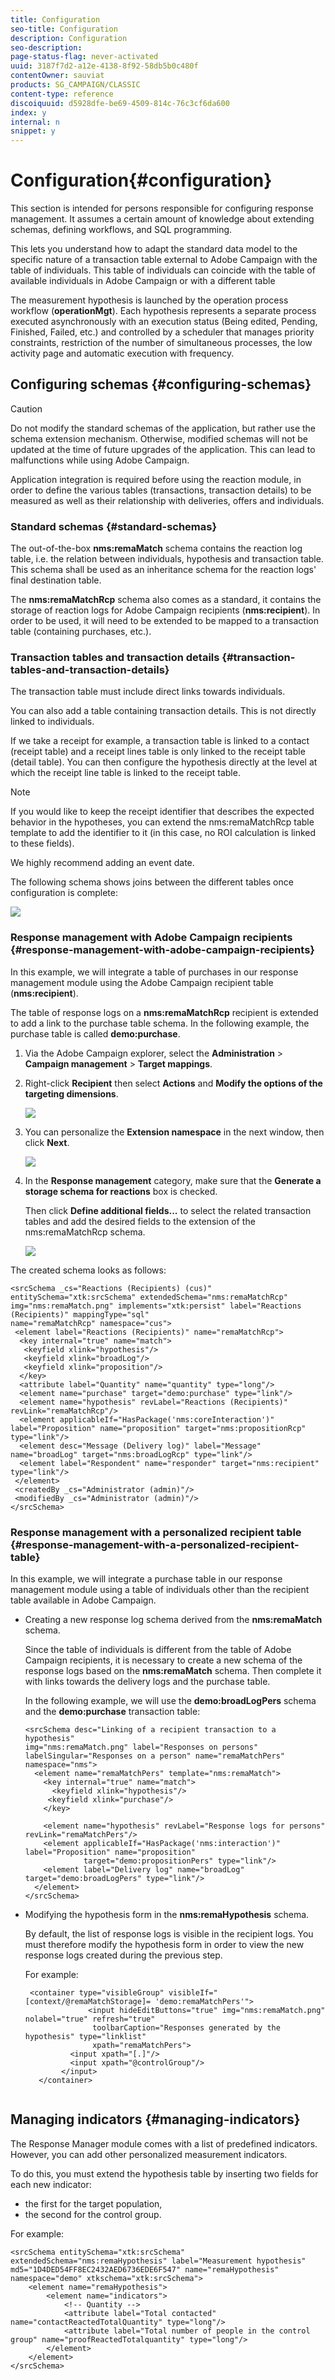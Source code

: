 ```yaml
---
title: Configuration
seo-title: Configuration
description: Configuration
seo-description: 
page-status-flag: never-activated
uuid: 3187f7d2-a12e-4138-8f92-58db5b0c480f
contentOwner: sauviat
products: SG_CAMPAIGN/CLASSIC
content-type: reference
discoiquuid: d5928dfe-be69-4509-814c-76c3cf6da600
index: y
internal: n
snippet: y
---
```


# Configuration{#configuration}

This section is intended for persons responsible for configuring response management. It assumes a certain amount of knowledge about extending schemas, defining workflows, and SQL programming.

This lets you understand how to adapt the standard data model to the specific nature of a transaction table external to Adobe Campaign with the table of individuals. This table of individuals can coincide with the table of available individuals in Adobe Campaign or with a different table

The measurement hypothesis is launched by the operation process workflow (**operationMgt**). Each hypothesis represents a separate process executed asynchronously with an execution status (Being edited, Pending, Finished, Failed, etc.) and controlled by a scheduler that manages priority constraints, restriction of the number of simultaneous processes, the low activity page and automatic execution with frequency.

## Configuring schemas {#configuring-schemas}

>[!CAUTION]
>
>Do not modify the standard schemas of the application, but rather use the schema extension mechanism. Otherwise, modified schemas will not be updated at the time of future upgrades of the application. This can lead to malfunctions while using Adobe Campaign.

Application integration is required before using the reaction module, in order to define the various tables (transactions, transaction details) to be measured as well as their relationship with deliveries, offers and individuals.

### Standard schemas {#standard-schemas}

The out-of-the-box **nms:remaMatch** schema contains the reaction log table, i.e. the relation between individuals, hypothesis and transaction table. This schema shall be used as an inheritance schema for the reaction logs' final destination table.

The **nms:remaMatchRcp** schema also comes as a standard, it contains the storage of reaction logs for Adobe Campaign recipients (**nms:recipient**). In order to be used, it will need to be extended to be mapped to a transaction table (containing purchases, etc.).

### Transaction tables and transaction details {#transaction-tables-and-transaction-details}

The transaction table must include direct links towards individuals.

You can also add a table containing transaction details. This is not directly linked to individuals.

If we take a receipt for example, a transaction table is linked to a contact (receipt table) and a receipt lines table is only linked to the receipt table (detail table). You can then configure the hypothesis directly at the level at which the receipt line table is linked to the receipt table.

>[!NOTE]
>
>If you would like to keep the receipt identifier that describes the expected behavior in the hypotheses, you can extend the nms:remaMatchRcp table template to add the identifier to it (in this case, no ROI calculation is linked to these fields).

We highly recommend adding an event date.

The following schema shows joins between the different tables once configuration is complete:

![](assets/response_data_model.png)

### Response management with Adobe Campaign recipients {#response-management-with-adobe-campaign-recipients}

In this example, we will integrate a table of purchases in our response management module using the Adobe Campaign recipient table (**nms:recipient**).

The table of response logs on a **nms:remaMatchRcp** recipient is extended to add a link to the purchase table schema. In the following example, the purchase table is called **demo:purchase**.

1. Via the Adobe Campaign explorer, select the **Administration** > **Campaign management** > **Target mappings**.
1. Right-click **Recipient** then select **Actions** and **Modify the options of the targeting dimensions**.

   ![](assets/delivery_mapping1.png)

1. You can personalize the **Extension namespace** in the next window, then click **Next**.

   ![](assets/delivery_mapping2.png)

1. In the **Response management** category, make sure that the **Generate a storage schema for reactions** box is checked.

   Then click **Define additional fields...** to select the related transaction tables and add the desired fields to the extension of the nms:remaMatchRcp schema.

   ![](assets/delivery_mapping3.png)

The created schema looks as follows:

```
<srcSchema _cs="Reactions (Recipients) (cus)" entitySchema="xtk:srcSchema" extendedSchema="nms:remaMatchRcp" 
img="nms:remaMatch.png" implements="xtk:persist" label="Reactions (Recipients)" mappingType="sql"
name="remaMatchRcp" namespace="cus">  
 <element label="Reactions (Recipients)" name="remaMatchRcp">    
  <key internal="true" name="match">      
   <keyfield xlink="hypothesis"/>      
   <keyfield xlink="broadLog"/>      
   <keyfield xlink="proposition"/>    
  </key>    
  <attribute label="Quantity" name="quantity" type="long"/>    
  <element name="purchase" target="demo:purchase" type="link"/>    
  <element name="hypothesis" revLabel="Reactions (Recipients)" revLink="remaMatchRcp"/>    
  <element applicableIf="HasPackage('nms:coreInteraction')" label="Proposition" name="proposition" target="nms:propositionRcp" type="link"/>   
  <element desc="Message (Delivery log)" label="Message" name="broadLog" target="nms:broadLogRcp" type="link"/>    
  <element label="Respondent" name="responder" target="nms:recipient" type="link"/>  
 </element>  
 <createdBy _cs="Administrator (admin)"/>  
 <modifiedBy _cs="Administrator (admin)"/>
</srcSchema>
```

### Response management with a personalized recipient table {#response-management-with-a-personalized-recipient-table}

In this example, we will integrate a purchase table in our response management module using a table of individuals other than the recipient table available in Adobe Campaign.

* Creating a new response log schema derived from the **nms:remaMatch** schema.

  Since the table of individuals is different from the table of Adobe Campaign recipients, it is necessary to create a new schema of the response logs based on the **nms:remaMatch** schema. Then complete it with links towards the delivery logs and the purchase table.

  In the following example, we will use the **demo:broadLogPers** schema and the **demo:purchase** transaction table:

  ```
  <srcSchema desc="Linking of a recipient transaction to a hypothesis"    
  img="nms:remaMatch.png" label="Responses on persons" labelSingular="Responses on a person" name="remaMatchPers" namespace="nms">
    <element name="remaMatchPers" template="nms:remaMatch">
      <key internal="true" name="match">
        <keyfield xlink="hypothesis"/>
       <keyfield xlink="purchase"/>
      </key>
  
      <element name="hypothesis" revLabel="Response logs for persons" revLink="remaMatchPers"/>
      <element applicableIf="HasPackage('nms:interaction')" label="Proposition" name="proposition"
               target="demo:propositionPers" type="link"/>
      <element label="Delivery log" name="broadLog" target="demo:broadLogPers" type="link"/>
    </element>
  </srcSchema>
  
  ```

* Modifying the hypothesis form in the **nms:remaHypothesis** schema.

  By default, the list of response logs is visible in the recipient logs. You must therefore modify the hypothesis form in order to view the new response logs created during the previous step.

  For example:

  ```
   <container type="visibleGroup" visibleIf="[context/@remaMatchStorage]= 'demo:remaMatchPers'">
                <input hideEditButtons="true" img="nms:remaMatch.png" nolabel="true" refresh="true"
                 toolbarCaption="Responses generated by the hypothesis" type="linklist"
                 xpath="remaMatchPers">
            <input xpath="[.]"/>
            <input xpath="@controlGroup"/>
          </input>
     </container> 
   
  ```

## Managing indicators {#managing-indicators}

The Response Manager module comes with a list of predefined indicators. However, you can add other personalized measurement indicators.

To do this, you must extend the hypothesis table by inserting two fields for each new indicator:

* the first for the target population,
* the second for the control group.

For example:

```
<srcSchema entitySchema="xtk:srcSchema" extendedSchema="nms:remaHypothesis" label="Measurement hypothesis" 
md5="1D4DED54FF8EC2432AED6736EDE6F547" name="remaHypothesis" namespace="demo" xtkschema="xtk:srcSchema">  
    <element name="remaHypothesis">    
        <element name="indicators">      
            <!-- Quantity -->      
            <attribute label="Total contacted" name="contactReactedTotalQuantity" type="long"/>
            <attribute label="Total number of people in the control group" name="proofReactedTotalquantity" type="long"/> 
        </element> 
    </element>
</srcSchema>
```

